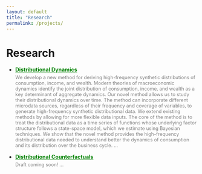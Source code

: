 ```yaml
---
layout: default
title: "Research"
permalink: /projects/
---
```


# Research



<!-- - **[Project 1](project1.pdf)**: This project explores ...
- **[Project 2](project2.pdf)**: This project explores ... -->

<ul>
  <li>
    <strong><a href="pdfs/BCK_DistributionalDynamics.pdf" style="color: green;">Distributional Dynamics</a></strong>
    <p style="color: gray; font-size: 0.9em; margin-top: 5px;">We develop a new method for deriving high-frequency synthetic distributions of consumption, income, and wealth. Modern theories of macroeconomic dynamics identify the joint distribution of consumption, income, and wealth as a key determinant of aggregate dynamics. Our novel method allows us to study their distributional dynamics over time. The method can incorporate different microdata sources, regardless of their frequency and coverage of variables, to generate high-frequency synthetic distributional data. We extend existing methods by allowing for more flexible data inputs. The core of the method is to treat the distributional data as a time series of functions whose underlying factor structure follows a state-space model, which we estimate using Bayesian techniques. We show that the novel method provides the high-frequency distributional data needed to  understand better the dynamics of consumption and its distribution over the business cycle. …</p>
  </li>
</ul>
<ul>
  <li>
    <strong><a href="project1.pdf" style="color: green;">Distributional Counterfactuals</a></strong>
    <p style="color: gray; font-size: 0.9em; margin-top: 5px;">Draft coming soon! …</p>
  </li>
</ul>

